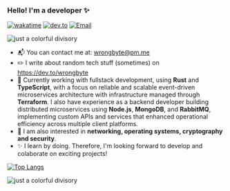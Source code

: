 ### Hello! I'm a developer :sparkles:
[![wakatime](https://wakatime.com/badge/user/8149249e-9005-4b04-886e-678549d4367a.svg)](https://wakatime.com/@8149249e-9005-4b04-886e-678549d4367a)
[![dev.to](https://img.shields.io/badge/dev.to-0A0A0A?style=flat&logo=devdotto&logoColor=white)](https://dev.to/wrongbyte)
[![Email](https://img.shields.io/badge/Email-840010?style=flat&logo=gmail&logoColor=white)](mailto:wrongbyte@pm.me)

![just a colorful divisory](https://i.imgur.com/waxVImv.png)

- :mailbox_with_mail: You can contact me at: wrongbyte@pm.me
- :pencil2: I write about random tech stuff (sometimes) on https://dev.to/wrongbyte
- :briefcase: Currently working with fullstack development, using **Rust** and **TypeScript**, with a focus on reliable and scalable event-driven microservices architecture with infrastructure managed through **Terraform**. I also have experience as a backend developer building distributed microservices using **Node.js**, **MongoDB**, and **RabbitMQ**, implementing custom APIs and services that enhanced operational efficiency across multiple client platforms.
- :thought_balloon: I am also interested in **networking, operating systems, cryptography and security**.
- :sparkles: I learn by doing. Therefore, I'm looking forward to develop and colaborate on exciting projects!

[![Top Langs](https://github-readme-stats.vercel.app/api/top-langs/?username=wrongbyte&layout=compact&theme=tokyonight)](https://github.com/anuraghazra/github-readme-stats)

![just a colorful divisory](https://i.imgur.com/waxVImv.png)
